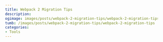 ```yaml
---
title: Webpack 2 Migration Tips
description:
ogimage: images/posts/webpack-2-migration-tips/webpack-2-migration-tips-og.jpg
tumb: /images/posts/webpack-2-migration-tips/webpack-2-migration-tips
categories:
- Tools
---
```


